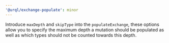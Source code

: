 ```yaml
---
'@urql/exchange-populate': minor
---
```


Introduce `maxDepth` and `skipType` into the `populateExchange`, these options allow you to specify
the maximum depth a mutation should be populated as well as which types should not be counted towards
this depth.
